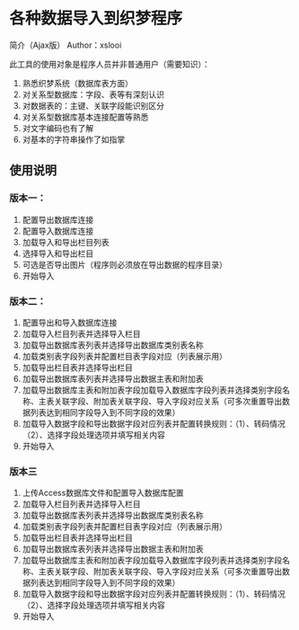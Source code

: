 # 各种数据导入到织梦程序
简介（Ajax版）
Author：xslooi

此工具的使用对象是程序人员并非普通用户（需要知识）：

1. 熟悉织梦系统（数据库表方面）
2. 对关系型数据库：字段、表等有深刻认识
3. 对数据表的：主键、关联字段能识别区分
4. 对关系型数据库基本连接配置等熟悉
5. 对文字编码也有了解
6. 对基本的字符串操作了如指掌

## 使用说明
### 版本一：
1. 配置导出数据库连接
2. 配置导入数据库连接
3. 加载导入和导出栏目列表
4. 选择导入和导出栏目
5. 可选是否导出图片（程序则必须放在导出数据的程序目录）
6. 开始导入

### 版本二：
1. 配置导出和导入数据库连接
2. 加载导入栏目列表并选择导入栏目
3. 加载导出数据库表列表并选择导出数据库类别表名称
4. 加载类别表字段列表并配置栏目表字段对应（列表展示用）
5. 加载导出栏目表并选择导出栏目
6. 加载导出数据库表列表并选择导出数据主表和附加表
7. 加载导出数据库主表和附加表字段加载导入数据库字段列表并选择类别字段名称、主表关联字段、附加表关联字段、导入字段对应关系（可多次重置导出数据列表达到相同字段导入到不同字段的效果）
8. 加载导入数据字段和导出数据字段对应列表并配置转换规则：（1）、转码情况（2）、选择字段处理选项并填写相关内容
9. 开始导入

### 版本三
1. 上传Access数据库文件和配置导入数据库配置
2. 加载导入栏目列表并选择导入栏目
3. 加载导出数据库表列表并选择导出数据库类别表名称
4. 加载类别表字段列表并配置栏目表字段对应（列表展示用）
5. 加载导出栏目表并选择导出栏目
6. 加载导出数据库表列表并选择导出数据主表和附加表
7. 加载导出数据库主表和附加表字段加载导入数据库字段列表并选择类别字段名称、主表关联字段、附加表关联字段、导入字段对应关系（可多次重置导出数据列表达到相同字段导入到不同字段的效果）
8. 加载导入数据字段和导出数据字段对应列表并配置转换规则：（1）、转码情况（2）、选择字段处理选项并填写相关内容
9. 开始导入
